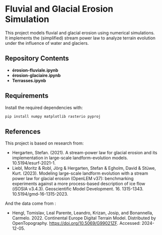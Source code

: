 # Fluvial and Glacial Erosion Simulation  

This project models fluvial and glacial erosion using numerical simulations. It implements the (simplified) stream power law to analyze terrain evolution under the influence of water and glaciers.  

## Repository Contents  

- **érosion-fluviale.ipynb** 
- **érosion-glaciaire.ipynb**
- **Terrasses.ipynb**  

## Requirements  

Install the required dependencies with:  

```bash
pip install numpy matplotlib rasterio pyproj
```


## References  

This project is based on research from:  
-  Hergarten, Stefan. (2021). A stream-power law for glacial erosion and its implementation
 in large-scale landform-evolution models. 10.5194/esurf-2021-1.
-  Liebl, Moritz & Robl, Jörg & Hergarten, Stefan & Egholm, David & Stüwe, Kurt. (2023).
 Modeling large-scale landform evolution with a stream power law for glacial erosion
 (OpenLEM v37): benchmarking experiments against a more process-based description
 of ice flow (iSOSIA v3.4.3). Geoscientific Model Development. 16. 1315-1343.
 10.5194/gmd-16-1315-2023.

 And the data come from : 
-  Hengl, Tomislav, Leal Parente, Leandro, Krizan, Josip, and Bonannella, Carmelo. 2022.
Continental Europe Digital Terrain Model. Distributed by OpenTopography.
https://doi.org/10.5069/G99021ZF. Accessed: 2024-12-05.
